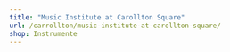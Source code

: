 ```yaml
---
title: "Music Institute at Carollton Square"
url: /carrollton/music-institute-at-carollton-square/
shop: Instrumente
---
```

